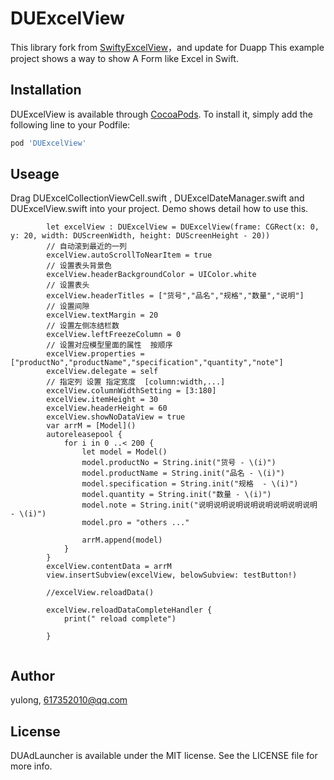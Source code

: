 # DUExcelView
This library fork from [SwiftyExcelView](https://github.com/AlasKuNull/SwiftyExcelView.git)，and update for Duapp
This example project shows a way to show A Form like Excel in Swift.


## Installation

DUExcelView is available through [CocoaPods](https://cocoapods.org). To install
it, simply add the following line to your Podfile:

```ruby
pod 'DUExcelView'
```

## Useage
Drag DUExcelCollectionViewCell.swift , DUExcelDateManager.swift and DUExcelView.swift into your project.
Demo shows detail how to use this.
```
        let excelView : DUExcelView = DUExcelView(frame: CGRect(x: 0, y: 20, width: DUScreenWidth, height: DUScreenHeight - 20))
        // 自动滚到最近的一列
        excelView.autoScrollToNearItem = true
        // 设置表头背景色
        excelView.headerBackgroundColor = UIColor.white
        // 设置表头
        excelView.headerTitles = ["货号","品名","规格","数量","说明"]
        // 设置间隙
        excelView.textMargin = 20
        // 设置左侧冻结栏数
        excelView.leftFreezeColumn = 0
        // 设置对应模型里面的属性  按顺序
        excelView.properties = ["productNo","productName","specification","quantity","note"]
        excelView.delegate = self
        // 指定列 设置 指定宽度  [column:width,...]
        excelView.columnWidthSetting = [3:180]
        excelView.itemHeight = 30
        excelView.headerHeight = 60
        excelView.showNoDataView = true
        var arrM = [Model]()
        autoreleasepool {
            for i in 0 ..< 200 {
                let model = Model()
                model.productNo = String.init("货号 - \(i)")
                model.productName = String.init("品名 - \(i)")
                model.specification = String.init("规格  - \(i)")
                model.quantity = String.init("数量 - \(i)")
                model.note = String.init("说明说明说明说明说明说明说明说明 - \(i)")
                model.pro = "others ..."
                
                arrM.append(model)
            }
        }
        excelView.contentData = arrM
        view.insertSubview(excelView, belowSubview: testButton!)
        
        //excelView.reloadData()
        
        excelView.reloadDataCompleteHandler {
            print(" reload complete")
            
        }
        
```

## Author

yulong, 617352010@qq.com

## License

DUAdLauncher is available under the MIT license. See the LICENSE file for more info.
